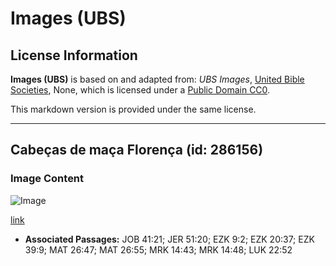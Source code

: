 # Images (UBS)

## License Information

**Images (UBS)** is based on and adapted from: _UBS Images_, [United Bible Societies](https://unitedbiblesocieties.org/), None, which is licensed under a [Public Domain CC0](https://creativecommons.org/public-domain/cc0/).

This markdown version is provided under the same license.



--------------------------------

## Cabeças de maça Florença (id: 286156)

### Image Content

![Image](https://cdn.aquifer.bible/aquifer-content/resources/Media/WEB-0611_maceheads_florence.jpg)

[link](https://cdn.aquifer.bible/aquifer-content/resources/Media/WEB-0611_maceheads_florence.jpg)

* **Associated Passages:** JOB 41:21; JER 51:20; EZK 9:2; EZK 20:37; EZK 39:9; MAT 26:47; MAT 26:55; MRK 14:43; MRK 14:48; LUK 22:52

